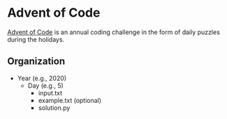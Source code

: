 # Advent of Code

[Advent of Code](https://adventofcode.com) is an annual coding challenge in the form of daily puzzles during the holidays.

## Organization

* Year (e.g., 2020)
  * Day (e.g., 5)
    * input.txt
    * example.txt (optional)
    * solution.py
